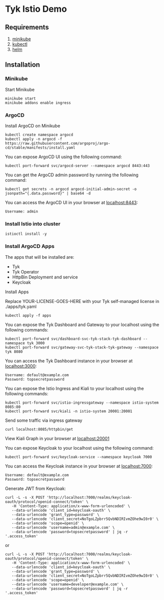 # Tyk Istio Demo

## Requirements
1. [minikube](https://minikube.sigs.k8s.io/docs/start/)
2. [kubectl](https://kubernetes.io/docs/tasks/tools/#kubectl)
3. [helm](https://helm.sh/docs/intro/install/)

## Installation

### Minikube

Start Minikube
```
minikube start
minikube addons enable ingress
```

### ArgoCD

Install ArgoCD on Minikube

```
kubectl create namespace argocd
kubectl apply -n argocd -f https://raw.githubusercontent.com/argoproj/argo-cd/stable/manifests/install.yaml
```

You can expose ArgoCD UI using the following command:
```
kubectl port-forward svc/argocd-server --namespace argocd 8443:443
```

You can get the ArgoCD admin password by running the following command:
```
kubectl get secrets -n argocd argocd-initial-admin-secret -o jsonpath="{.data.password}" | base64 -d
```

You can access the ArgoCD UI in your browser at [localhost:8443](http://localhost:8443):
```
Username: admin
```

### Install Istio into cluster
```
istioctl install -y
```

### Install ArgoCD Apps

The apps that will be installed are:
- Tyk
- Tyk Operator
- HttpBin Deployment and service
- Keycloak

Install Apps

Replace YOUR-LICENSE-GOES-HERE with your Tyk self-managed license in ./apps/tyk.yaml
```
kubectl apply -f apps
```

You can expose the Tyk Dashboard and Gateway to your localhost using the following commands:
```
kubectl port-forward svc/dashboard-svc-tyk-stack-tyk-dashboard --namespace tyk 3000
kubectl port-forward svc/gateway-svc-tyk-stack-tyk-gateway --namespace tyk 8080
```

You can access the Tyk Dashboard instance in your browser at [localhost:3000](http://localhost:3000):
```
Username: default@example.com
Password: topsecretpassword
```

You can expose the Istio Ingress and Kiali to your localhost using the following commands:
```
kubectl port-forward svc/istio-ingressgateway --namespace istio-system 8085:80
kubectl port-forward svc/kiali -n istio-system 20001:20001
```

Send some traffic via ingress gateway
```
curl localhost:8085/httpbin/get
```

View Kiali Graph in your browser at [localhost:20001](http://localhost:20001)


You can expose Keycloak to your localhost using the following command:
```
kubectl port-forward svc/keycloak-service --namespace keycloak 7000
```

You can access the Keycloak instance in your browser at [localhost:7000](http://localhost:7000):
```
Username: default@example.com
Password: topsecretpassword
```

Generate JWT from Keycloak:
```
curl -L -s -X POST 'http://localhost:7000/realms/keycloak-oauth/protocol/openid-connect/token' \
   -H 'Content-Type: application/x-www-form-urlencoded' \
   --data-urlencode 'client_id=keycloak-oauth' \
   --data-urlencode 'grant_type=password' \
   --data-urlencode 'client_secret=NoTgoLZpbrr5QvbNDIRIvmZOhe9wI0r0' \
   --data-urlencode 'scope=openid' \
   --data-urlencode 'username=admin@example.com' \
   --data-urlencode 'password=topsecretpassword' | jq -r '.access_token'
```
or

```
curl -L -s -X POST 'http://localhost:7000/realms/keycloak-oauth/protocol/openid-connect/token' \
   -H 'Content-Type: application/x-www-form-urlencoded' \
   --data-urlencode 'client_id=keycloak-oauth' \
   --data-urlencode 'grant_type=password' \
   --data-urlencode 'client_secret=NoTgoLZpbrr5QvbNDIRIvmZOhe9wI0r0' \
   --data-urlencode 'scope=openid' \
   --data-urlencode 'username=developer@example.com' \
   --data-urlencode 'password=topsecretpassword' | jq -r '.access_token'
```
